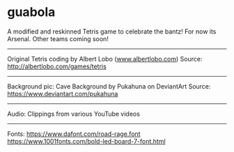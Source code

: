 # guabola

A modified and reskinned Tetris game to celebrate the bantz!
For now its Arsenal. Other teams coming soon!

----------------------------------------------------------------------
Original Tetris coding by Albert Lobo (www.albertlobo.com)
Source: http://albertlobo.com/games/tetris

----------------------------------------------------------------------
Background pic: Cave Background by Pukahuna on DeviantArt
Source: https://www.deviantart.com/pukahuna

----------------------------------------------------------------------
Audio: Clippings from various YouTube videos

----------------------------------------------------------------------
Fonts:
https://www.dafont.com/road-rage.font
https://www.1001fonts.com/bold-led-board-7-font.html
